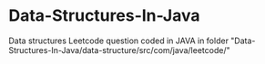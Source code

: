 # Data-Structures-In-Java

Data structures Leetcode question coded in JAVA in folder "Data-Structures-In-Java/data-structure/src/com/java/leetcode/"
